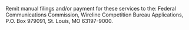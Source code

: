 Remit manual filings and/or payment for these services to the: Federal Communications Commission, Wireline Competition Bureau Applications, P.O. Box 979091, St. Louis, MO 63197-9000.
              

